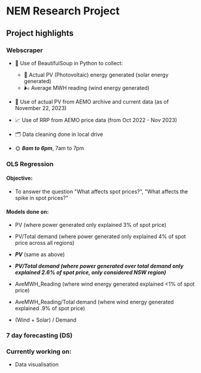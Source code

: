 # NEM Research Project

## Project highlights

### Webscraper
- 🥫 Use of BeautifulSoup in Python to collect:
  - 🔋 Actual PV (Photovoltaic) energy generated (solar energy generated)
  - 🌬 Average MWH reading (wind energy generated)

- 🔌 Use of actual PV from AEMO archive and current data (as of November 22, 2023)

- 📈 Use of RRP from AEMO price data (from Oct 2022 - Nov 2023)

- 🗂️ Data cleaning done in local drive

- 🌞 ***8am to 6pm***, 7am to 7pm

### OLS Regression

#### Objective:
- To answer the question "What affects spot prices?", "What affects the spike in spot prices?"

#### Models done on:
- PV (where power generated only explained 3% of spot price)
- PV/Total demand (where power generated only explained 4% of spot price across all regions)
- ***PV*** (same as above)
- ***PV/Total demand (where power generated over total demand only explained 2.6% of spot price, only considered NSW region)***
- AveMWH_Reading (where wind energy generated explained <1% of spot price)
- AveMWH_Reading/Total demand (where wind energy generated explained .9% of spot price)

- (Wind + Solar) / Demand


### 7 day forecasting (DS)

### Currently working on:
- Data visualisation



